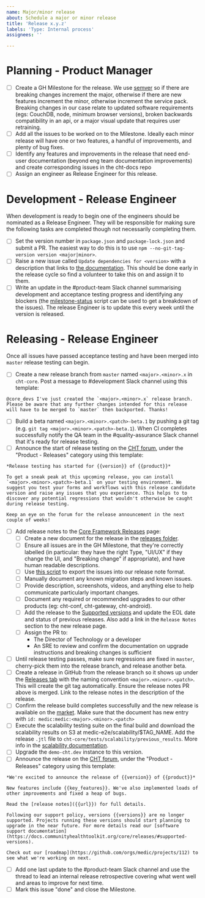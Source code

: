 ```yaml
---
name: Major/minor release
about: Schedule a major or minor release
title: 'Release x.y.z'
labels: 'Type: Internal process'
assignees: ''

---
```


# Planning - Product Manager

- [ ] Create a GH Milestone for the release. We use [semver](http://semver.org) so if there are breaking changes increment the major, otherwise if there are new features increment the minor, otherwise increment the service pack. Breaking changes in our case relate to updated software requirements (egs: CouchDB, node, minimum browser versions), broken backwards compatibility in an api, or a major visual update that requires user retraining.
- [ ] Add all the issues to be worked on to the Milestone. Ideally each minor release will have one or two features, a handful of improvements, and plenty of bug fixes.
- [ ] Identify any features and improvements in the release that need end-user documentation (beyond eng team documentation improvements) and create corresponding issues in the cht-docs repo
- [ ] Assign an engineer as Release Engineer for this release.

# Development - Release Engineer

When development is ready to begin one of the engineers should be nominated as a Release Engineer. They will be responsible for making sure the following tasks are completed though not necessarily completing them.

- [ ] Set the version number in `package.json` and `package-lock.json` and submit a PR. The easiest way to do this is to use `npm --no-git-tag-version version <major|minor>`.
- [ ] Raise a new issue called `Update dependencies for <version>` with a description that links to [the documentation](https://docs.communityhealthtoolkit.org/core/guides/update-dependencies/). This should be done early in the release cycle so find a volunteer to take this on and assign it to them.
- [ ] Write an update in the #product-team Slack channel summarising development and acceptance testing progress and identifying any blockers (the [milestone-status](https://github.com/medic/support-scripts/tree/master/milestone-status) script can be used to get a breakdown of the issues). The release Engineer is to update this every week until the version is released.

# Releasing - Release Engineer

Once all issues have passed acceptance testing and have been merged into `master` release testing can begin.

- [ ] Create a new release branch from `master` named `<major>.<minor>.x` in `cht-core`. Post a message to #development Slack channel using this template:
```
@core_devs I've just created the `<major>.<minor>.x` release branch. Please be aware that any further changes intended for this release will have to be merged to `master` then backported. Thanks!
```
- [ ] Build a beta named `<major>.<minor>.<patch>-beta.1` by pushing a git tag (e.g. `git tag <major>.<minor>.<patch>-beta.1`). When CI completes successfully notify the QA team in the #quality-assurance Slack channel that it's ready for release testing.
- [ ] Announce the start of release testing on the [CHT forum](https://forum.communityhealthtoolkit.org/c/product/releases/26), under the "Product - Releases" category using this template:
```
*Release testing has started for {{version}} of {{product}}*

To get a sneak peak at this upcoming release, you can install `<major>.<minor>.<patch>-beta.1` on your testing environment. We suggest you test your forms and workflows with this release candidate version and raise any issues that you experience. This helps to to discover any potential regressions that wouldn't otherwise be caught during release testing.

Keep an eye on the forum for the release announcement in the next couple of weeks!
```
- [ ] Add release notes to the [Core Framework Releases](https://docs.communityhealthtoolkit.org/core/releases/) page:
  - [ ] Create a new document for the release in the [releases folder](https://github.com/medic/cht-docs/tree/main/content/en/core/releases).
  - [ ] Ensure all issues are in the GH Milestone, that they're correctly labelled (in particular: they have the right Type, "UI/UX" if they change the UI, and "Breaking change" if appropriate), and have human readable descriptions.
  - [ ] Use [this script](https://github.com/medic/cht-core/blob/master/scripts/release-notes) to export the issues into our release note format.
  - [ ] Manually document any known migration steps and known issues.
  - [ ] Provide description, screenshots, videos, and anything else to help communicate particularly important changes.
  - [ ] Document any required or recommended upgrades to our other products (eg: cht-conf, cht-gateway, cht-android).
  - [ ] Add the release to the [Supported versions](https://docs.communityhealthtoolkit.org/core/releases/#supported-versions) and update the EOL date and status of previous releases. Also add a link in the `Release Notes` section to the new release page.
  - [ ] Assign the PR to:
    - The Director of Technology or a developer
    - An SRE to review and confirm the documentation on upgrade instructions and breaking changes is sufficient
- [ ] Until release testing passes, make sure regressions are fixed in `master`, cherry-pick them into the release branch, and release another beta.
- [ ] Create a release in GitHub from the release branch so it shows up under the [Releases tab](https://github.com/medic/cht-core/releases) with the naming convention `<major>.<minor>.<patch>`. This will create the git tag automatically. Ensure the release notes PR above is merged. Link to the release notes in the description of the release.
- [ ] Confirm the release build completes successfully and the new release is available on the [market](https://staging.dev.medicmobile.org/builds_4/releases). Make sure that the document has new entry with `id: medic:medic:<major>.<minor>.<patch>`
- [ ] Execute the scalability testing suite on the final build and download the scalability results on S3 at medic-e2e/scalability/$TAG_NAME. Add the release `.jtl` file to `cht-core/tests/scalability/previous_results`. More info in the  [scalability documentation](https://github.com/medic/cht-core/blob/master/tests/scalability/README.md).
- [ ] Upgrade the `demo-cht.dev` instance to this version.
- [ ] Announce the release on the [CHT forum](https://forum.communityhealthtoolkit.org/c/product/releases/26), under the "Product - Releases" category using this template:
```
*We're excited to announce the release of {{version}} of {{product}}*

New features include {{key_features}}. We've also implemented loads of other improvements and fixed a heap of bugs.

Read the [release notes]({{url}}) for full details.

Following our support policy, versions {{versions}} are no longer supported. Projects running these versions should start planning to upgrade in the near future. For more details read our [software support documentation](https://docs.communityhealthtoolkit.org/core/releases/#supported-versions).

Check out our [roadmap](https://github.com/orgs/medic/projects/112) to see what we're working on next.
```
- [ ] Add one last update to the #product-team Slack channel and use the thread to lead an internal release retrospective covering what went well and areas to improve for next time.
- [ ] Mark this issue "done" and close the Milestone.
